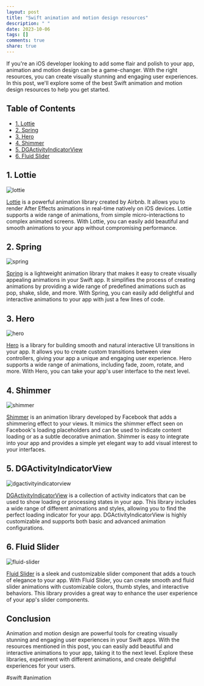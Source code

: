 ```yaml
---
layout: post
title: "Swift animation and motion design resources"
description: " "
date: 2023-10-06
tags: []
comments: true
share: true
---
```


If you're an iOS developer looking to add some flair and polish to your app, animation and motion design can be a game-changer. With the right resources, you can create visually stunning and engaging user experiences. In this post, we'll explore some of the best Swift animation and motion design resources to help you get started.

## Table of Contents

- [1. Lottie](#lottie)
- [2. Spring](#spring)
- [3. Hero](#hero)
- [4. Shimmer](#shimmer)
- [5. DGActivityIndicatorView](#dgactivityindicatorview)
- [6. Fluid Slider](#fluid-slider)

## 1. Lottie <a name="lottie"></a>

![lottie](https://lottiefiles.com/assets/lottie-files-logo.png)

[Lottie](https://airbnb.design/lottie/) is a powerful animation library created by Airbnb. It allows you to render After Effects animations in real-time natively on iOS devices. Lottie supports a wide range of animations, from simple micro-interactions to complex animated screens. With Lottie, you can easily add beautiful and smooth animations to your app without compromising performance.

## 2. Spring <a name="spring"></a>

![spring](https://github.com/MengTo/Spring/raw/master/spring-logo.png)

[Spring](https://github.com/MengTo/Spring) is a lightweight animation library that makes it easy to create visually appealing animations in your Swift app. It simplifies the process of creating animations by providing a wide range of predefined animations such as pop, shake, slide, and more. With Spring, you can easily add delightful and interactive animations to your app with just a few lines of code.

## 3. Hero <a name="hero"></a>

![hero](https://github.com/HeroTransitions/Hero/raw/master/logo.png)

[Hero](https://github.com/HeroTransitions/Hero) is a library for building smooth and natural interactive UI transitions in your app. It allows you to create custom transitions between view controllers, giving your app a unique and engaging user experience. Hero supports a wide range of animations, including fade, zoom, rotate, and more. With Hero, you can take your app's user interface to the next level.

## 4. Shimmer <a name="shimmer"></a>

![shimmer](https://github.com/facebook/Shimmer/raw/master/resources/logo.png)

[Shimmer](https://github.com/facebook/Shimmer) is an animation library developed by Facebook that adds a shimmering effect to your views. It mimics the shimmer effect seen on Facebook's loading placeholders and can be used to indicate content loading or as a subtle decorative animation. Shimmer is easy to integrate into your app and provides a simple yet elegant way to add visual interest to your interfaces.

## 5. DGActivityIndicatorView <a name="dgactivityindicatorview"></a>

![dgactivityindicatorview](https://github.com/gontovnik/DGActivityIndicatorView/raw/master/Images/activityIndicatorView_logo.png)

[DGActivityIndicatorView](https://github.com/gontovnik/DGActivityIndicatorView) is a collection of activity indicators that can be used to show loading or processing states in your app. This library includes a wide range of different animations and styles, allowing you to find the perfect loading indicator for your app. DGActivityIndicatorView is highly customizable and supports both basic and advanced animation configurations.

## 6. Fluid Slider <a name="fluid-slider"></a>

![fluid-slider](https://github.com/Ramotion/fluid-slider/raw/master/fluid-slider.gif)

[Fluid Slider](https://github.com/Ramotion/fluid-slider) is a sleek and customizable slider component that adds a touch of elegance to your app. With Fluid Slider, you can create smooth and fluid slider animations with customizable colors, thumb styles, and interactive behaviors. This library provides a great way to enhance the user experience of your app's slider components.

## Conclusion

Animation and motion design are powerful tools for creating visually stunning and engaging user experiences in your Swift apps. With the resources mentioned in this post, you can easily add beautiful and interactive animations to your app, taking it to the next level. Explore these libraries, experiment with different animations, and create delightful experiences for your users.

#swift #animation
